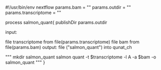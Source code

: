 #!/usr/bin/env nextflow
params.bam = ""
params.outdir = ""
params.transcriptome = ""


process salmon_quant{
   publishDir params.outdir

   input:

   file transcriptome from file(params.transcriptome)
   file bam from file(params.bam)
   output:
   file ("salmon_quant") into qunat_ch

   """
   mkdir salmon_quant
   salmon quant -t $transcriptome  -l A  -a $bam  -o salmon_quant
   """
}
